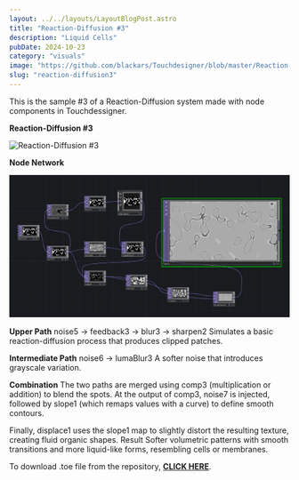 ```yaml
---
layout: ../../layouts/LayoutBlogPost.astro
title: "Reaction-Diffusion #3"
description: "Liquid Cells"
pubDate: 2024-10-23
category: "visuals"
image: "https://github.com/blackars/Touchdesigner/blob/master/Reaction-Diffusion/rd3.png?raw=true"
slug: "reaction-diffusion3"
---
```



This is the sample #3 of a Reaction-Diffusion system made with node components in Touchdessigner. 

**Reaction-Diffusion #3** 

![Reaction-Diffusion #3 ](https://github.com/blackars/Touchdesigner/blob/master/Reaction-Diffusion/rd3-16-9.gif?raw=true)

**Node Network** 

![Node Network to reaction-diffusion system #3](https://github.com/blackars/Touchdesigner/blob/master/Reaction-Diffusion/rd3-td-node.png?raw=true)

**Upper Path**
noise5 → feedback3 → blur3 → sharpen2
Simulates a basic reaction-diffusion process that produces clipped patches.

**Intermediate Path**
noise6 → lumaBlur3
A softer noise that introduces grayscale variation.

**Combination**
The two paths are merged using comp3 (multiplication or addition) to blend the spots.
At the output of comp3, noise7 is injected, followed by slope1 (which remaps values with a curve) to define smooth contours.

Finally, displace1 uses the slope1 map to slightly distort the resulting texture, creating fluid organic shapes.
Result
Softer volumetric patterns with smooth transitions and more liquid-like forms, resembling cells or membranes.

To download .toe file from the repository, **[CLICK HERE](https://github.com/blackars/Touchdesigner/tree/master/Reaction-Diffusion)**.

